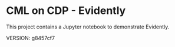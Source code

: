 # CML on CDP - Evidently

This project contains a Jupyter notebook to demonstrate Evidently.

VERSION: g8457cf7
